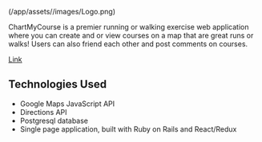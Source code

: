 
(/app/assets//images/Logo.png)

ChartMyCourse is a premier running or walking exercise web application where you can create and or view courses on a map that are great runs or walks! Users can also friend each other and post comments on courses.

[Link](https://chart-my-course.herokuapp.com/#/)

## Technologies Used
* Google Maps JavaScript API
* Directions API
* Postgresql database
* Single page application, built with Ruby on Rails and React/Redux










